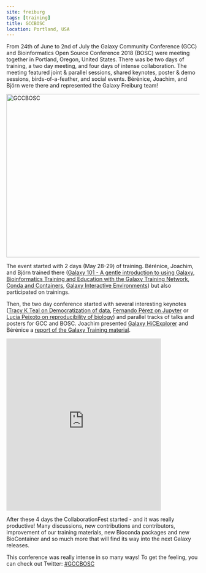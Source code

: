 ```yaml
---
site: freiburg
tags: [training]
title: GCCBOSC
location: Portland, USA
---
```


From 24th of June to 2nd of July the Galaxy Community Conference (GCC) and Bioinformatics Open Source Conference 2018 (BOSC) were meeting together in Portland, Oregon, United States. There was be two days of training, a two day meeting, and four days of intense collaboration.  The meeting featured joint & parallel sessions, shared keynotes, poster & demo sessions, birds-of-a-feather, and social events.  Bérénice, Joachim, and Björn were there and represented the Galaxy Freiburg team! 

<div class="multiple-img">
    <a data-flickr-embed="true" href="https://www.flickr.com/photos/134305289@N03/albums/72157695693844792" title="GCCBOSC"><img src="https://farm1.staticflickr.com/846/43248513092_b4efcaa655_z.jpg" width="640" height="427" alt="GCCBOSC"></a><script async src="//embedr.flickr.com/assets/client-code.js" charset="utf-8"></script>
</div>

The event started with 2 days (May 28-29) of training. Bérénice, Joachim, and Björn trained there ([Galaxy 101 - A gentle introduction to using Galaxy](https://gccbosc2018.sched.com/event/DmxD/galaxy-101-a-gentle-introduction-to-using-galaxy), [Bioinformatics Training and Education with the Galaxy Training Network](https://gccbosc2018.sched.com/event/Drp9/bioinformatics-training-and-education-with-the-galaxy-training-network), [Conda and Containers](https://gccbosc2018.sched.com/event/Dn3G/conda-and-containers), [Galaxy Interactive Environments](https://gccbosc2018.sched.com/event/DnAc/galaxy-interactive-environments)) but also participated on trainings.

Then, the two day conference started with several interesting keynotes ([Tracy K Teal on Democratization of data](https://gccbosc2018.sched.com/event/EQF7/opening-keynote-tracy-k-teal-democratizing-data), [Fernando Pérez on Jupyter](https://gccbosc2018.sched.com/event/EQ3d/keynote-fernando-perez-sustainable-development-of-scientific-open-source-tools-a-view-from-jupyter) or [Lucia Peixoto on reproducibility of biology](https://gccbosc2018.sched.com/event/EQFC/closing-keynote-confound-it-reproducible-biology-from-omics-data-analysis)) and parallel tracks of talks and posters for GCC and BOSC. Joachim presented [Galaxy HiCExplorer](https://gccbosc2018.sched.com/event/EYNG/galaxy-hicexplorer-hicexplorer-deeptools3-and-pygenometracks) and Bérénice a [report of the Galaxy Training material](https://gccbosc2018.sched.com/event/EYF1/a-fruitful-year-for-the-galaxy-training-materials). 

<div class="multiple-img">
    <embed src="https://api.accusoft.com/v1/viewer/?key=aIAHEk1WtoJas0JtfMsvfRTwAP3ApQikUG4NnwM3RzGuKnHIty0UftIkfzzFE6XS&viewertype=html5&document=https://d1hiluowqo0t4b.cloudfront.net/posters/compressed/f1000research-211135.pdf&viewerHeight=550&viewerWidth=100%&upperToolbarColor=373e46&lowerToolbarColor=eeeeee&bottomToolbarColor=373e46&backgroundColor=f7f6f5&fontColor=ffffff&buttonColor=black&hidden=selectText,download,panTool,magnifyTool,rotateDocument,rotatePage,fullScreen,print,pageInfo,redact,esign" width="80%" height="450px">
</div>

After these 4 days the CollaborationFest started - and it was really productive! Many discussions, new contributions and contributors, improvement of our training materials, new Bioconda packages and new BioContainer and so much more that will find its way into the next Galaxy releases.

This conference was really intense in so many ways! To get the feeling, you can check out Twitter: [#GCCBOSC](https://twitter.com/hashtag/gccbosc?f=tweets&vertical=default&src=hash")

